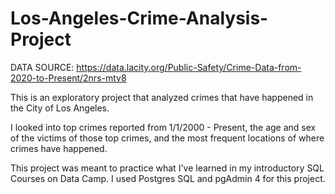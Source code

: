 # Los-Angeles-Crime-Analysis-Project

DATA SOURCE: https://data.lacity.org/Public-Safety/Crime-Data-from-2020-to-Present/2nrs-mtv8

This is an exploratory project that analyzed crimes that have happened in the City of Los Angeles.  

I looked into top crimes reported from 1/1/2000 - Present, the age and sex of the victims of those top crimes, and the most frequent locations of where crimes have happened.

This project was meant to practice what I've learned in my introductory SQL Courses on Data Camp. I used Postgres SQL and pgAdmin 4 for this project.
